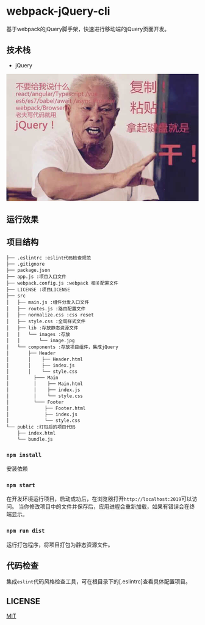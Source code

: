 # webpack-jQuery-cli
基于webpack的jQuery脚手架，快速进行移动端的jQuery页面开发。

## 技术栈

* jQuery

![image](./jQuery.jpg)

## 运行效果


## 项目结构

```
├── .eslintrc :eslint代码检查规范
├── .gitignore
├── package.json
├── app.js :项目入口文件
├── webpack.config.js :webpack 相关配置文件
├── LICENSE :项目LICENSE
├── src
│   ├── main.js :组件分发入口文件
│   ├── routes.js :路由配置文件
│   ├── normalize.css :css reset
│   ├── style.css :全局样式文件
│   ├── lib :存放静态资源文件
│   │   └── images :存放
│   │       └── image.jpg
│   └── components :存放项目组件，集成jQuery
│       ├── Header
│       │    ├── Header.html
│       │    ├── index.js
│       │    └── style.css
│   	  ├─── Main
│   	  │    ├── Main.html
│   	  │    ├── index.js
│   	  │    └── style.css
│   	  └─── Footer
│   	      ├── Footer.html
│   	      ├── index.js
│   	      └── style.css
└── public :打包后的项目代码
    ├── index.html
    └── bundle.js
```



### `npm install`

安装依赖

### `npm start`

在开发环境运行项目，启动成功后，在浏览器打开`http://localhost:2019`可以访问。
当你修改项目中的文件并保存后，应用进程会重新加载，如果有错误会在终端显示。

### `npm run dist`

运行打包程序，将项目打包为静态资源文件。

## 代码检查

集成`eslint`代码风格检查工具，可在根目录下的[.eslintrc]查看具体配置项目。

## LICENSE
[MIT](LICENSE)
